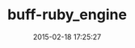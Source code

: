 ---
layout: post
title:  "buff-ruby_engine"
repo:   "RiotGames/buff-ruby_engine"
date:   2015-02-18 17:25:27
gemurl: https://github.com/RiotGames/buff-ruby_engine
---